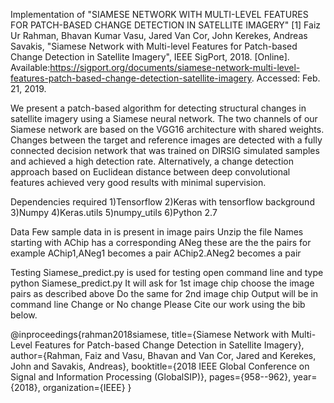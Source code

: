 
   
Implementation of "SIAMESE NETWORK WITH MULTI-LEVEL FEATURES FOR PATCH-BASED CHANGE DETECTION IN SATELLITE IMAGERY"
[1] Faiz Ur Rahman, Bhavan Kumar Vasu, Jared Van Cor, John Kerekes, Andreas Savakis, "Siamese Network with Multi-level Features for Patch-based Change Detection in Satellite Imagery", IEEE SigPort, 2018. [Online]. Available:https://sigport.org/documents/siamese-network-multi-level-features-patch-based-change-detection-satellite-imagery. Accessed: Feb. 21, 2019.


We present a patch-based algorithm for detecting structural changes in satellite imagery using a Siamese neural network. The two channels of our Siamese network are based on the VGG16 architecture with shared weights. Changes between the target and reference images are detected with a fully connected decision network that was trained on DIRSIG simulated samples and achieved a high detection rate. Alternatively, a change detection approach based on Euclidean distance between deep convolutional features achieved very good results with minimal supervision.

Dependencies required
   1)Tensorflow
   2)Keras with tensorflow background
   3)Numpy
   4)Keras.utils
   5)numpy_utils
   6)Python 2.7

Data
   Few sample data in is present in image pairs
   Unzip the file
   Names starting with AChip has a corresponding ANeg these are the the pairs
   for example
      AChip1,ANeg1 becomes a pair
      AChip2.ANeg2 becomes a pair

Testing 
   Siamese_predict.py is used for testing
   open command line and type
   python Siamese_predict.py
   It will ask for 1st image chip choose the image pairs as described above 
   Do the same for 2nd image chip
Output will be in command line Change or No change
Please Cite our work using the bib below.


@inproceedings{rahman2018siamese,
  title={Siamese Network with Multi-Level Features for Patch-based Change Detection in Satellite Imagery},
  author={Rahman, Faiz and Vasu, Bhavan and Van Cor, Jared and Kerekes, John and Savakis, Andreas},
  booktitle={2018 IEEE Global Conference on Signal and Information Processing (GlobalSIP)},
  pages={958--962},
  year={2018},
  organization={IEEE}
}
